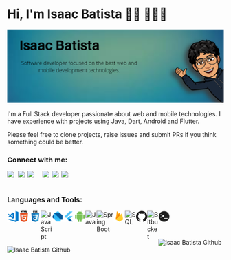 # Hi, I'm Isaac Batista 👋🏼 👨🏻‍💻

<img src="image/background.png">

<br/>

I'm a Full Stack developer passionate about web and mobile technologies. I have experience with projects using Java, Dart, Android and Flutter.

<!-- I'm a Full Stack developer passionate about web and mobile technologies. I have experience with projects using Java, JavaScript, Dart, TypeScript, Python, Android, Flutter, React, React Native and Scode.
Please feel free to clone projects, raise issues and submit PRs if you think something could be better. -->

Please feel free to clone projects, raise issues and submit PRs if you think something could be better.

### Connect with me:

<a href="https://github.com/bisaacm1/bisaacm1/issues/new/"><img align="left"  width="25px" src="https://cdn.jsdelivr.net/npm/simple-icons@3.13.0/icons/github.svg" ></a>

<a href="https://www.linkedin.com/in/isaac-batista-b097521a8/"><img align="left"  width="22px" src="https://image.flaticon.com/icons/png/512/174/174857.png" ></a>

<a href="http://api.whatsapp.com/send?phone=5511946437993/"><img align="left"  width="35px" src="https://www.freepnglogos.com/uploads/whatsapp-logo-light-green-png-0.png" ></a>

<a href="mailto:isaacbmaciel@gmail.com/"><img align="left"  width="22px" src="https://image.flaticon.com/icons/png/512/281/281769.png" ></a>

<a href="https://www.instagram.com/b.isaac.m/?hl=pt-br/"><img align="left"  width="22px" src="https://upload.wikimedia.org/wikipedia/commons/thumb/a/a5/Instagram_icon.png/1024px-Instagram_icon.png" ></a>

<a href="https://www.facebook.com/isaac.batista.9231/"><img align="left"  width="22px" src="https://cdn3.iconfinder.com/data/icons/capsocial-round/500/facebook-512.png" ></a>


<br/>
<br/>

### Languages and Tools:

<img align="left" alt="Visual Studio Code" width="26px" src="https://raw.githubusercontent.com/github/explore/80688e429a7d4ef2fca1e82350fe8e3517d3494d/topics/visual-studio-code/visual-studio-code.png" />

<img align="left" alt="HTML5" width="26px" src="https://raw.githubusercontent.com/github/explore/80688e429a7d4ef2fca1e82350fe8e3517d3494d/topics/html/html.png" />

<img align="left" alt="CSS3" width="26px" src="https://raw.githubusercontent.com/github/explore/80688e429a7d4ef2fca1e82350fe8e3517d3494d/topics/css/css.png" />

<img align="left" alt="JavaScript" width="26px" src="https://cdn.icon-icons.com/icons2/2107/PNG/512/file_type_light_js_icon_130458.png" />

<img align="left" alt="Dart" width="26px" src="https://raw.githubusercontent.com/github/explore/80688e429a7d4ef2fca1e82350fe8e3517d3494d/topics/dart/dart.png" />

<img align="left" alt="Flutter" width="26px" src="https://raw.githubusercontent.com/github/explore/80688e429a7d4ef2fca1e82350fe8e3517d3494d/topics/flutter/flutter.png" />

<img align="left" alt="Android" width="26px" src="https://raw.githubusercontent.com/github/explore/80688e429a7d4ef2fca1e82350fe8e3517d3494d/topics/android/android.png" />

<img align="left" alt="Java" width="26px" src="https://cdn.icon-icons.com/icons2/2415/PNG/128/java_original_wordmark_logo_icon_146459.png" />

<img align="left" alt="Spring Boot" width="40px" src="https://images.g2crowd.com/uploads/product/image/social_landscape/social_landscape_9d63a0ed04b871d3dacc8647b7f0927d/spring-boot.png" />

<img align="left" alt="Firebase" width="26px" src="https://raw.githubusercontent.com/github/explore/80688e429a7d4ef2fca1e82350fe8e3517d3494d/topics/firebase/firebase.png" />

<img align="left" alt="SQL" width="26px" src="https://cdn.icon-icons.com/icons2/9/PNG/128/sql_racer_gamedatabase_sql_1526.png" />

<img align="left" alt="GitHub" width="26px" src="https://raw.githubusercontent.com/github/explore/78df643247d429f6cc873026c0622819ad797942/topics/github/github.png" />

<img align="left" alt="Bitbucket" width="26px" src="https://cdn.iconscout.com/icon/free/png-512/bitbucket-226075.png" />

<img align="left" alt="Terminal" width="26px" src="https://raw.githubusercontent.com/github/explore/80688e429a7d4ef2fca1e82350fe8e3517d3494d/topics/terminal/terminal.png" />

<br/>
<br/>
<br/>

<img width="350px" height="250px" alt="Isaac Batista Github" src="https://github-readme-stats.vercel.app/api/top-langs/?username=bisaacm1&show_icons=true&theme=cobalt" /> <img width="500px" height="250px" alt="Isaac Batista Github" src="https://github-readme-stats.vercel.app/api?username=bisaacm1&show_icons=true&theme=cobalt" />
